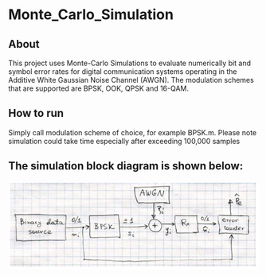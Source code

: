 # Monte_Carlo_Simulation

## About  

This project uses Monte-Carlo Simulations to evaluate numerically bit and symbol error rates for digital communication systems operating in the Additive White Gaussian 
Noise Channel (AWGN). The modulation schemes that are supported are BPSK, OOK, QPSK and 16-QAM.

## How to run

Simply call modulation scheme of choice, for example BPSK.m. Please note simulation could take time especially after exceeding 100,000 samples

## The simulation block diagram is shown below:

![Test Image 4](https://github.com/hesheen-GH/Monte_Carlo_Simulation/blob/master/block_diagram.PNG)
